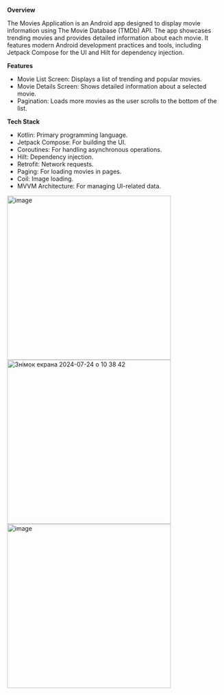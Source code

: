 **Overview**

The Movies Application is an Android app designed to display movie information using The Movie Database (TMDb) API. The app showcases trending movies and provides detailed information about each movie. It features modern Android development practices and tools, including Jetpack Compose for the UI and Hilt for dependency injection.


**Features**

- Movie List Screen: Displays a list of trending and popular movies.
- Movie Details Screen: Shows detailed information about a selected movie.
- Pagination: Loads more movies as the user scrolls to the bottom of the list.


**Tech Stack**

- Kotlin: Primary programming language.
- Jetpack Compose: For building the UI.
- Coroutines: For handling asynchronous operations.
- Hilt: Dependency injection.
- Retrofit: Network requests.
- Paging: For loading movies in pages.
- Coil: Image loading.
- MVVM Architecture: For managing UI-related data.
  

<img width="382" alt="image" src="https://github.com/user-attachments/assets/412b762f-4bea-4aa5-82ae-8219c5d41730">
<img width="382" alt="Знімок екрана 2024-07-24 о 10 38 42" src="https://github.com/user-attachments/assets/c9a9030b-9577-4716-8376-941c5144a09c">
<img width="382" alt="image" src="https://github.com/user-attachments/assets/d3aca34f-f425-4a12-aa21-f3711293ae66">
